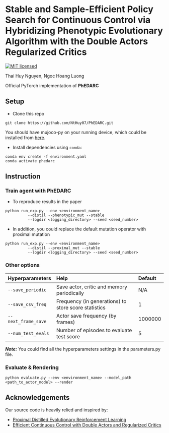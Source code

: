 # Stable and Sample-Efficient Policy Search for Continuous Control via Hybridizing Phenotypic Evolutionary Algorithm with the Double Actors Regularized Critics
[![MIT licensed](https://img.shields.io/badge/license-MIT-brightgreen.svg)](LICENSE)

Thai Huy Nguyen, Ngoc Hoang Luong

<!-- In Applied Intelligence 2021. -->
Official PyTorch implementation of **PhEDARC**
## Setup
- Clone this repo
```
git clone https://github.com/NtHuy07/PhEDARC.git
```
You should have mujoco-py on your running device, which could be installed from [here](https://github.com/openai/mujoco-py). 
- Install dependencies using `conda`:
```
conda env create -f environment.yaml
conda activate phedarc
```
## Instruction
### Train agent with PhEDARC
- To reproduce results in the paper
```shell
python run_exp.py --env <environment_name> 
		  --distil --phenotypic_mut --stable
	  	  --logdir <logging_directory> --seed <seed_number>
```
- In addition, you could replace the default mutation operator with proximal mutation
```shell
python run_exp.py --env <environment_name>
		  --distil --proximal_mut --stable
		  --logdir <logging_directory> --seed <seed_number>
```
### Other options
|Hyperparameters          |Help                                                    |Default           |                
|:------------------------|:-------------------------------------------------------|:-----------------|
|`--save_periodic`        |Save actor, critic and memory periodically              |N/A               |
|`--save_csv_freq`        |Frequency (in generations) to store score statistics    |1                 |
|`--next_frame_save`      |Actor save frequency (by frames)                        |1000000           |
|`--num_test_evals`       |Number of episodes to evaluate test score               |5                 |

***Note:*** You could find all the hyperparameters settings in the parameters.py file.
### Evaluate & Rendering
```shell
python evaluate.py --env <environment_name> --model_path <path_to_actor_model> --render 
```
## Acknowledgements
Our source code is heavily relied and inspired by:
- [Proximal Distilled Evolutionary Reinforcement Learning](https://github.com/crisbodnar/pderl)
- [Efficient Continuous Control with Double Actors and Regularized Critics](https://github.com/dmksjfl/DARC)
